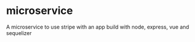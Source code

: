 # microservice
A microservice to use stripe with an app build with node, express, vue and sequelizer
